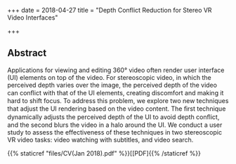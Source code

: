+++
date = 2018-04-27
title = "Depth Conflict Reduction for Stereo VR Video Interfaces"
 
+++

## Abstract
Applications for viewing and editing 360° video often render user interface (UI) elements on top of the video. For stereoscopic video, in which the perceived depth varies over the image, the perceived depth of the video can conﬂict with that of the UI elements, creating discomfort and making it hard to shift focus. To address this problem, we explore two new techniques that adjust the UI rendering based on the video content. The ﬁrst technique dynamically adjusts the perceived depth of the UI to avoid depth conﬂict, and the second blurs the video in a halo around the UI. We conduct a user study to assess the effectiveness of these techniques in two stereoscopic VR video tasks: video watching with subtitles, and video search.

{{% staticref "files/CV(Jan 2018).pdf" %}}[[PDF]{{% /staticref %}}